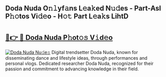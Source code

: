 ## Doda Nuda O𝚗𝚕yf𝚊ns L𝚎a𝚔ed N𝚞𝚍es - Part-Asl P𝚑𝚘tos Vi𝚍𝚎o - H𝚘𝚝 Part L𝚎a𝚔s LihtD

# <h2><a href="http://kfaccw7.oniu.top/?m=Doda+Nuda">🔗👉 🔴 Doda Nuda P𝚑ot𝚘𝚜 V𝚒d𝚎o</a></h2>

[![Doda Nuda Nu𝚍e𝚜](https://i.imgur.com/0qMVB7G.gif)](http://kfaccw7.oniu.top/?m=Doda+Nuda)
Digital trendsetter Doda Nuda, known for disseminating dance and lifestyle ideas, through performances and personal vlogs. Dedicated researcher Doda Nuda, recognized for their passion and commitment to advancing knowledge in their field.  
